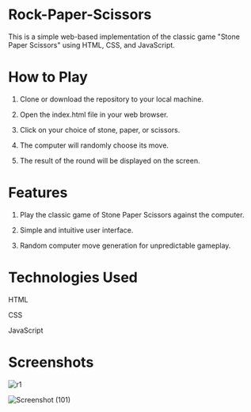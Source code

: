 # Rock-Paper-Scissors
This is a simple web-based implementation of the classic game "Stone Paper Scissors" using HTML, CSS, and JavaScript.
# How to Play
1. Clone or download the repository to your local machine.

2. Open the index.html file in your web browser.

3. Click on your choice of stone, paper, or scissors.

4. The computer will randomly choose its move.

5. The result of the round will be displayed on the screen.
# Features
1. Play the classic game of Stone Paper Scissors against the computer.

2. Simple and intuitive user interface.

3. Random computer move generation for unpredictable gameplay.
# Technologies Used
HTML

CSS

JavaScript
# Screenshots

![r1](https://github.com/user-attachments/assets/3ad58fbf-2cea-4ffd-9f29-231f8c61ed04)

![Screenshot (101)](https://github.com/user-attachments/assets/662dd423-db41-4c35-aee0-285af7af1f5a)





